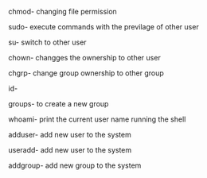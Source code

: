 chmod- changing file permission

sudo- execute commands with the previlage of other user

su- switch to other user

chown- changges the ownership to other user

chgrp- change group ownership to other group

id- 

groups- to create a new group

whoami- print the current user name running the shell

adduser- add new user to the system

useradd- add new user to the system

addgroup- add new group to the system
